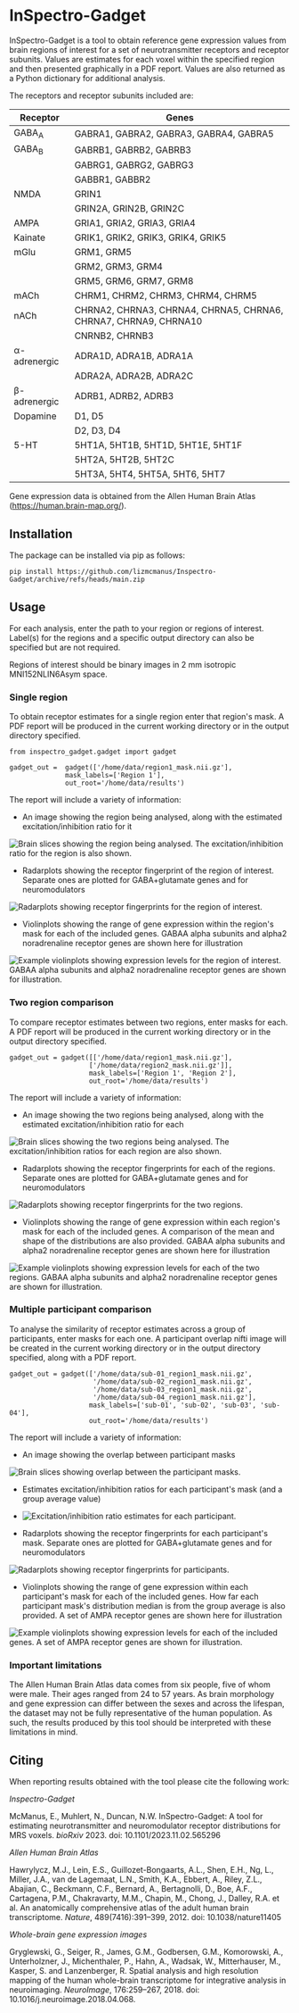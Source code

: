 # InSpectro-Gadget

InSpectro-Gadget is a tool to obtain reference gene expression values from brain regions of interest for a set of neurotransmitter receptors and receptor subunits. Values are estimates for each voxel within the specified region and then presented graphically in a PDF report. Values are also returned as a Python dictionary for additional analysis.

The receptors and receptor subunits included are:

| Receptor           | Genes                                  |
|--------------------|----------------------------------------|
| GABA<sub>A</sub>   | GABRA1, GABRA2, GABRA3, GABRA4, GABRA5 |
| GABA<sub>B</sub>   | GABRB1, GABRB2, GABRB3                 |
|                    | GABRG1, GABRG2, GABRG3                 |
|                    | GABBR1, GABBR2                         |
| NMDA               | GRIN1                                  |
|                    | GRIN2A, GRIN2B, GRIN2C                 |
| AMPA               | GRIA1, GRIA2, GRIA3, GRIA4             |
| Kainate            | GRIK1, GRIK2, GRIK3, GRIK4, GRIK5      |
| mGlu               | GRM1, GRM5                             |
|                    | GRM2, GRM3, GRM4                       |
|                    | GRM5, GRM6, GRM7, GRM8                 |
| mACh               | CHRM1, CHRM2, CHRM3, CHRM4, CHRM5      |
| nACh               | CHRNA2, CHRNA3, CHRNA4, CHRNA5, CHRNA6, CHRNA7, CHRNA9, CHRNA10 |
|                    | CNRNB2, CHRNB3 |
| &alpha;-adrenergic | ADRA1D, ADRA1B, ADRA1A |
|                    | ADRA2A, ADRA2B, ADRA2C |
| &beta;-adrenergic  | ADRB1, ADRB2, ADRB3 |
| Dopamine | D1, D5 |
| | D2, D3, D4 |
| 5-HT | 5HT1A, 5HT1B, 5HT1D, 5HT1E, 5HT1F |
| | 5HT2A, 5HT2B, 5HT2C |
| | 5HT3A, 5HT4, 5HT5A, 5HT6, 5HT7 |

Gene expression data is obtained from the Allen Human Brain Atlas (https://human.brain-map.org/).

## Installation

The package can be installed via pip as follows:

```
pip install https://github.com/lizmcmanus/Inspectro-Gadget/archive/refs/heads/main.zip
```


## Usage
For each analysis, enter the path to your region or regions of interest. Label(s) for the regions and a specific output directory can also be specified but are not required.

Regions of interest should be binary images in 2 mm isotropic MNI152NLIN6Asym space. 


### Single region
To obtain receptor estimates for a single region enter that region's mask. A PDF report will be produced in the current working directory or in the output directory specified.

```
from inspectro_gadget.gadget import gadget

gadget_out =  gadget(['/home/data/region1_mask.nii.gz'],
              mask_labels=['Region 1'],
              out_root='/home/data/results')
```

The report will include a variety of information:

- An image showing the region being analysed, along with the estimated excitation/inhibition ratio for it

![Brain slices showing the region being analysed. The excitation/inhibition ratio for the region is also shown.](images/single-eiratio.png?raw=true "Single region mask image and excitation/inhibition ratio")

- Radarplots showing the receptor fingerprint of the region of interest. Separate ones are plotted for GABA+glutamate genes and for neuromodulators

![Radarplots showing receptor fingerprints for the region of interest.](images/single-radar.png?raw=true "Region of interest receptor fingerprints")

- Violinplots showing the range of gene expression within the region's mask for each of the included genes. GABAA alpha subunits and alpha2 noradrenaline receptor genes are shown here for illustration

![Example violinplots showing expression levels for the region of interest. GABAA alpha subunits and alpha2 noradrenaline receptor genes are shown for illustration.](images/single-violin.png?raw=true "Expression estimates for GABAA alpha subunits and alpha2 NA receptors")


### Two region comparison
To compare receptor estimates between two regions, enter masks for each. A PDF report will be produced in the current working directory or in the output directory specified.

```
gadget_out = gadget([['/home/data/region1_mask.nii.gz'],
                    ['/home/data/region2_mask.nii.gz']],
                    mask_labels=['Region 1', 'Region 2'],
                    out_root='/home/data/results')
```

The report will include a variety of information:

- An image showing the two regions being analysed, along with the estimated excitation/inhibition ratio for each

![Brain slices showing the two regions being analysed. The excitation/inhibition ratios for each region are also shown.](images/two-eiratio.png?raw=true "Two region mask images and excitation/inhibition ratios")

- Radarplots showing the receptor fingerprints for each of the regions. Separate ones are plotted for GABA+glutamate genes and for neuromodulators

![Radarplots showing receptor fingerprints for the two regions.](images/two-radars.png?raw=true "Two region receptor fingerprints")

- Violinplots showing the range of gene expression within each region's mask for each of the included genes. A comparison of the mean and shape of the distributions are also provided. GABAA alpha subunits and alpha2 noradrenaline receptor genes are shown here for illustration

![Example violinplots showing expression levels for each of the two regions. GABAA alpha subunits and alpha2 noradrenaline receptor genes are shown for illustration.](images/two-violins.png?raw=true "Regional expression estimates for GABAA alpha subunits and alpha2 NA receptors")


### Multiple participant comparison
To analyse the similarity of receptor estimates across a group of participants, enter masks for each one. A participant overlap nifti image will be created in the current working directory or in the output directory specified, along with a PDF report. 

```
gadget_out = gadget(['/home/data/sub-01_region1_mask.nii.gz',
                     '/home/data/sub-02_region1_mask.nii.gz',
                     '/home/data/sub-03_region1_mask.nii.gz',
                     '/home/data/sub-04_region1_mask.nii.gz'],
                    mask_labels=['sub-01', 'sub-02', 'sub-03', 'sub-04'],
                    out_root='/home/data/results')
```

The report will include a variety of information:

- An image showing the overlap between participant masks

![Brain slices showing overlap between the participant masks.](images/multi-overlap.png?raw=true "Multiple participant mask overlap image")

- Estimates excitation/inhibition ratios for each participant's mask (and a group average value)

- ![Excitation/inhibition ratio estimates for each participant.](images/multi-eiratio.png?raw=true "Multiple participant excitation/inhibition ratios")

- Radarplots showing the receptor fingerprints for each participant's mask. Separate ones are plotted for GABA+glutamate genes and for neuromodulators

![Radarplots showing receptor fingerprints for participants.](images/multi-radars.png?raw=true "Multiple participant receptor fingerprints")

- Violinplots showing the range of gene expression within each participant's mask for each of the included genes. How far each participant mask's distribution median is from the group average is also provided. A set of AMPA receptor genes are shown here for illustration

![Example violinplots showing expression levels for each of the included genes. A set of AMPA receptor genes are shown for illustration.](images/multi-violins.png?raw=true "Individual expression estimates for a set of AMPA receptor genes")


### Important limitations
The Allen Human Brain Atlas data comes from six people, five of whom were male. Their ages ranged from 24 to 57 years. As brain morphology and gene expression can differ between the sexes and across the lifespan, the dataset may not be fully representative of the human population. As such, the results produced by this tool should be interpreted with these limitations in mind. 


## Citing
When reporting results obtained with the tool please cite the following work:

_Inspectro-Gadget_

McManus, E., Muhlert, N., Duncan, N.W. InSpectro-Gadget: A tool for estimating neurotransmitter and neuromodulator receptor distributions for MRS voxels. _bioRxiv_ 2023. doi: 10.1101/2023.11.02.565296 

_Allen Human Brain Atlas_

Hawrylycz, M.J., Lein, E.S., Guillozet-Bongaarts, A.L., Shen, E.H., Ng, L., Miller, J.A., van de Lagemaat, L.N., Smith, K.A., Ebbert, A., Riley, Z.L., Abajian, C., Beckmann, C.F., Bernard, A., Bertagnolli, D., Boe, A.F., Cartagena, P.M., Chakravarty, M.M., Chapin, M., Chong, J., Dalley, R.A. et al. An anatomically comprehensive atlas of the adult human brain transcriptome. _Nature_, 489(7416):391–399, 2012. doi: 10.1038/nature11405

_Whole-brain gene expression images_

Gryglewski, G., Seiger, R., James, G.M., Godbersen, G.M., Komorowski, A., Unterholzner, J., Michenthaler, P., Hahn, A., Wadsak, W., Mitterhauser, M., Kasper, S. and Lanzenberger, R. Spatial analysis and high resolution mapping of the human whole-brain transcriptome for integrative analysis in neuroimaging. _NeuroImage_, 176:259–267, 2018. doi: 10.1016/j.neuroimage.2018.04.068.